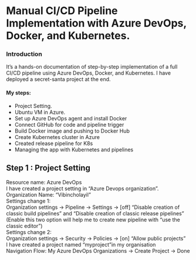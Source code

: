 # Manual CI/CD Pipeline Implementation with Azure DevOps, Docker, and Kubernetes. 
### Introduction  
It’s a hands-on documentation of step-by-step implementation of a full CI/CD pipeline using Azure DevOps, Docker, and Kubernetes. I have deployed a secret-santa project at the end.  

#### My steps:
 - Project Setting.
 - Ubuntu VM in Azure. 
 - Set up Azure DevOps agent and install Docker 
 - Connect GitHub for code and pipeline trigger 
 - Build Docker image and pushing to Docker Hub 
 - Create Kubernetes cluster in Azure 
 - Created release pipeline for K8s
 - Managing the app with Kubernetes and pipelines

## Step 1 : Project Setting  
Resource name: Azure DevOps  
I have created a project setting in “Azure Devops organization”.   
Organization Name: “Vibincholayil”  
Settings change 1:  
Organization settings → Pipeline → Settings → [off] “Disable creation of classic build pipelines” and “Disable creation of classic release pipelines” (Enable this two option will help me to create new pipeline with “use the classic editor”)  
Settings change 2:  
Organization settings → Security → Policies → [on] “Allow public projects”  
I have created a project named “myproject”in my organisation  
Navigation Flow: My Azure DevOps Organizations → Create Project → Done  




